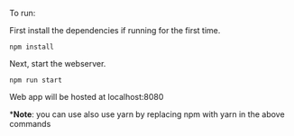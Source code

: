 To run:

First install the dependencies if running for the first time.

	npm install 

Next, start the webserver.

	npm run start


Web app will be hosted at localhost:8080

 ***Note**: you can use also use yarn by replacing npm with yarn in the above commands
